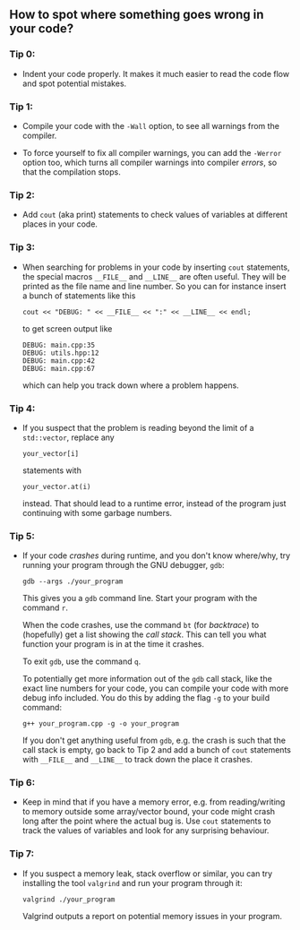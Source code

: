 ## How to spot where something goes wrong in your code?

### Tip 0:

- Indent your code properly. It makes it much easier to read the code flow and spot potential mistakes.


### Tip 1:

- Compile your code with the `-Wall` option, to see all warnings from the compiler. 

- To force yourself to fix all compiler warnings, you can add the `-Werror` option too, 
  which turns all compiler warnings into compiler *errors*, so that the compilation stops.


### Tip 2: 

- Add `cout` (aka print) statements to check values of variables
  at different places in your code.


### Tip 3: 

- When searching for problems in your code by inserting `cout` statements, 
  the special macros `__FILE__` and `__LINE__` are often useful. They will 
  be printed as the file name and line number. So you can for instance insert 
  a bunch of statements like this
  ```
  cout << "DEBUG: " << __FILE__ << ":" << __LINE__ << endl;
  ```
  to get screen output like 
  ```
  DEBUG: main.cpp:35
  DEBUG: utils.hpp:12
  DEBUG: main.cpp:42
  DEBUG: main.cpp:67
  ```
  which can help you track down where a problem happens.


### Tip 4:

- If you suspect that the problem is reading beyond the limit of 
  a `std::vector`, replace any 
  ```    
  your_vector[i] 
  ```
  statements with 
  ```
  your_vector.at(i) 
  ```
  instead. That should lead to a runtime error, instead of the
  program just continuing with some garbage numbers.


### Tip 5:

- If your code *crashes* during runtime, and you don't know where/why,
  try running your program through the GNU debugger, `gdb`:
  ```
  gdb --args ./your_program
  ```
  This gives you a `gdb` command line. Start your program 
  with the command `r`. 

  When the code crashes, use the command `bt` (for *backtrace*)
  to (hopefully) get a list showing the *call stack*. This can 
  tell you what function your program is in at the time it crashes.

  To exit `gdb`, use the command `q`.

  To potentially get more information out of the `gdb` 
  call stack, like the exact line numbers for your code, 
  you can compile your code with more debug info included. 
  You do this by adding the flag `-g` to your build command:
  ```
  g++ your_program.cpp -g -o your_program
  ```

  If you don't get anything useful from `gdb`, e.g. the crash is
  such that the call stack is empty, go back to Tip 2 and 
  add a bunch of `cout` statements with `__FILE__` and `__LINE__`
  to track down the place it crashes.


### Tip 6:

- Keep in mind that if you have a memory error, e.g. from reading/writing 
  to memory outside some array/vector bound, your code might crash long 
  after the point where the actual bug is. Use `cout` statements to track
  the values of variables and look for any surprising behaviour.


### Tip 7:

- If you suspect a memory leak, stack overflow or similar, you can try
  installing the tool `valgrind` and run your program through it:
  ```
  valgrind ./your_program
  ```

  Valgrind outputs a report on potential memory issues in your program.



